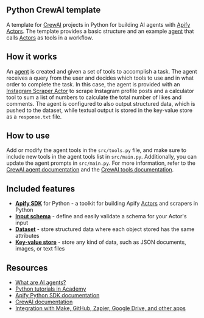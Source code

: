 ## Python CrewAI template

A template for [CrewAI](https://www.crewai.com/) projects in Python for building AI agents with [Apify Actors](https://apify.com/actors). The template provides a basic structure and an example [agent](https://docs.crewai.com/concepts/agents) that calls [Actors](https://apify.com/actors) as tools in a workflow.

## How it works

An [agent](https://docs.crewai.com/concepts/agents) is created and given a set of tools to accomplish a task. The agent receives a query from the user and decides which tools to use and in what order to complete the task. In this case, the agent is provided with an [Instagram Scraper Actor](https://apify.com/apify/instagram-scraper) to scrape Instagram profile posts and a calculator tool to sum a list of numbers to calculate the total number of likes and comments. The agent is configured to also output structured data, which is pushed to the dataset, while textual output is stored in the key-value store as a `response.txt` file.

## How to use

Add or modify the agent tools in the `src/tools.py` file, and make sure to include new tools in the agent tools list in `src/main.py`. Additionally, you can update the agent prompts in `src/main.py`. For more information, refer to the [CrewAI agent documentation](https://docs.crewai.com/concepts/agents) and the [CrewAI tools documentation](https://docs.crewai.com/concepts/tools).

## Included features

- **[Apify SDK](https://docs.apify.com/sdk/python/)** for Python - a toolkit for building Apify [Actors](https://apify.com/actors) and scrapers in Python
- **[Input schema](https://docs.apify.com/platform/actors/development/input-schema)** - define and easily validate a schema for your Actor's input
- **[Dataset](https://docs.apify.com/sdk/python/docs/concepts/storages#working-with-datasets)** - store structured data where each object stored has the same attributes
- **[Key-value store](https://docs.apify.com/platform/storage/key-value-store)** - store any kind of data, such as JSON documents, images, or text files

## Resources

- [What are AI agents?](https://blog.apify.com/what-are-ai-agents/)
- [Python tutorials in Academy](https://docs.apify.com/academy/python)
- [Apify Python SDK documentation](https://docs.apify.com/sdk/python/)
- [CrewAI documentation](https://docs.crewai.com/introduction)
- [Integration with Make, GitHub, Zapier, Google Drive, and other apps](https://apify.com/integrations)
